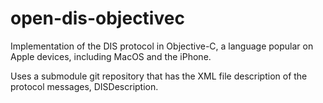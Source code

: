 # open-dis-objectivec

Implementation of the DIS protocol in Objective-C, a language popular on Apple devices, 
including MacOS and the iPhone.

Uses a submodule git repository that has the XML file description of the protocol
messages, DISDescription.
